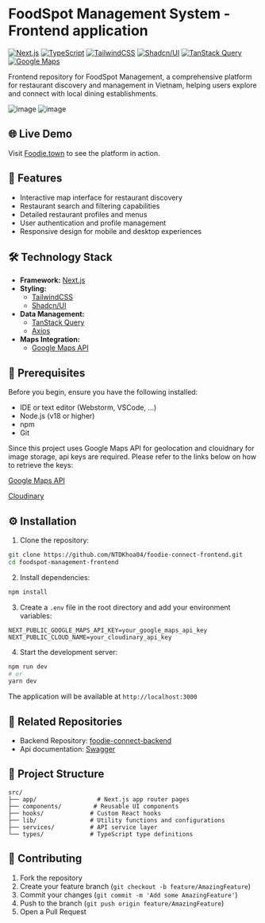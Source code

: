 # FoodSpot Management System - Frontend application

[![Next.js](https://img.shields.io/badge/Next.js-13.0-black?style=flat&logo=next.js)](https://nextjs.org/)
[![TypeScript](https://img.shields.io/badge/TypeScript-5.0-blue?style=flat&logo=typescript)](https://www.typescriptlang.org/)
[![TailwindCSS](https://img.shields.io/badge/TailwindCSS-3.0-blue?style=flat&logo=tailwind-css)](https://tailwindcss.com/)
[![Shadcn/UI](https://img.shields.io/badge/Shadcn/UI-Latest-black?style=flat)](https://ui.shadcn.com/)
[![TanStack Query](https://img.shields.io/badge/TanStack_Query-v5-red?style=flat&logo=react-query)](https://tanstack.com/query/latest)
[![Google Maps](https://img.shields.io/badge/Google_Maps_API-Latest-green?style=flat&logo=google-maps)](https://developers.google.com/maps)

Frontend repository for FoodSpot Management, a comprehensive platform for restaurant discovery and management in Vietnam, helping users explore and connect with local dining establishments.

![image](https://github.com/user-attachments/assets/09af7be6-1737-4ee3-ba50-de2d7e239e2a)
![image](https://github.com/user-attachments/assets/8d55d2d3-86c2-479b-bc41-d31f146e3d43)

## 🌐 Live Demo

Visit [Foodie.town](https://foodie.town) to see the platform in action.

## 🚀 Features

- Interactive map interface for restaurant discovery
- Restaurant search and filtering capabilities
- Detailed restaurant profiles and menus
- User authentication and profile management
- Responsive design for mobile and desktop experiences

## 🛠️ Technology Stack

- **Framework:** [Next.js](https://nextjs.org/)
- **Styling:**
  - [TailwindCSS](https://tailwindcss.com/)
  - [Shadcn/UI](https://ui.shadcn.com/)
- **Data Management:**
  - [TanStack Query](https://tanstack.com/query/latest)
  - [Axios](https://axios-http.com/)
- **Maps Integration:**
  - [Google Maps API](https://developers.google.com/maps)

## 🔧 Prerequisites

Before you begin, ensure you have the following installed:

- IDE or text editor (Webstorm, VSCode, ...)
- Node.js (v18 or higher)
- npm
- Git

Since this project uses Google Maps API for geolocation and clouidnary for image storage, api keys are required. Please refer to the links below on how to retrieve the keys:

[Google Maps API](https://developers.google.com/maps/documentation/geolocation/get-api-key)

[Cloudinary](https://cloudinary.com/)

## ⚙️ Installation

1. Clone the repository:

```bash
git clone https://github.com/NTDKhoa04/foodie-connect-frontend.git
cd foodspot-management-frontend
```

2. Install dependencies:

```bash
npm install
```

3. Create a `.env` file in the root directory and add your environment variables:

```env
NEXT_PUBLIC_GOOGLE_MAPS_API_KEY=your_google_maps_api_key
NEXT_PUBLIC_CLOUD_NAME=your_cloudinary_api_key
```

4. Start the development server:

```bash
npm run dev
# or
yarn dev
```

The application will be available at `http://localhost:3000`

## 🔗 Related Repositories

- Backend Repository: [foodie-connect-backend](https://github.com/VaderNgo/foodie-connect-backend)
- Api documentation: [Swagger](https://api.foodie.town/swagger/index.html)

## 📝 Project Structure

```
src/
├── app/                 # Next.js app router pages
├── components/         # Reusable UI components
├── hooks/             # Custom React hooks
├── lib/               # Utility functions and configurations
├── services/          # API service layer
└── types/             # TypeScript type definitions
```

## 🤝 Contributing

1. Fork the repository
2. Create your feature branch (`git checkout -b feature/AmazingFeature`)
3. Commit your changes (`git commit -m 'Add some AmazingFeature'`)
4. Push to the branch (`git push origin feature/AmazingFeature`)
5. Open a Pull Request

